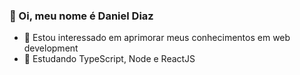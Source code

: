 ### 👋 Oi, meu nome é Daniel Diaz

- 👀 Estou interessado em aprimorar meus conhecimentos em web development
- 🌱 Estudando TypeScript, Node e ReactJS

  

  
